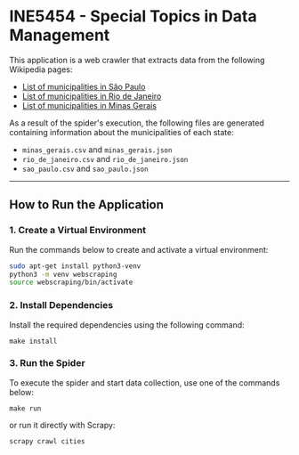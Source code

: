 # INE5454 - Special Topics in Data Management

This application is a web crawler that extracts data from the following Wikipedia pages:

- [List of municipalities in São Paulo](https://pt.wikipedia.org/wiki/Lista_de_munic%C3%ADpios_de_S%C3%A3o_Paulo)  
- [List of municipalities in Rio de Janeiro](https://pt.wikipedia.org/wiki/Lista_de_munic%C3%ADpios_do_Rio_de_Janeiro)  
- [List of municipalities in Minas Gerais](https://pt.wikipedia.org/wiki/Lista_de_munic%C3%ADpios_de_Minas_Gerais)  

As a result of the spider's execution, the following files are generated containing information about the municipalities of each state:

- `minas_gerais.csv` and `minas_gerais.json`  
- `rio_de_janeiro.csv` and `rio_de_janeiro.json`  
- `sao_paulo.csv` and `sao_paulo.json`  

---

## How to Run the Application

### 1. Create a Virtual Environment

Run the commands below to create and activate a virtual environment:

```bash
sudo apt-get install python3-venv
python3 -m venv webscraping
source webscraping/bin/activate
```

### 2. Install Dependencies

Install the required dependencies using the following command:
```
make install
```
### 3. Run the Spider

To execute the spider and start data collection, use one of the commands below:
```
make run
```

or run it directly with Scrapy:
```
scrapy crawl cities
```